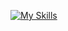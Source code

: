 [![My Skills](https://skillicons.dev/icons?i=discord,unity,visualstudio,git,docker,linux,min,java,py,cs&perline=3)](https://skillicons.dev)
